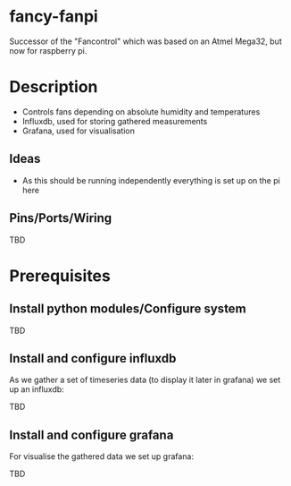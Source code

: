 # fancy-fanpi

Successor of the "Fancontrol" which was based on an Atmel Mega32, but now for raspberry pi.

# Description

* Controls fans depending on absolute humidity and temperatures
* Influxdb, used for storing gathered measurements 
* Grafana, used for visualisation

## Ideas

* As this should be running independently everything is set up on the pi here

## Pins/Ports/Wiring

TBD

# Prerequisites

## Install python modules/Configure system

TBD

## Install and configure influxdb

As we gather a set of timeseries data (to display it later in grafana) we set up an influxdb:

TBD

## Install and configure grafana

For visualise the gathered data we set up grafana:

TBD
